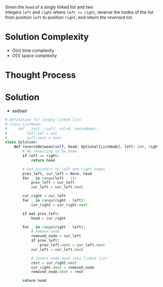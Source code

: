 Given the `head` of a singly linked list and two integers `left` and `right` where `left <= right`, reverse the nodes of the list from position `left` to position `right`, and return _the reversed list_.
# Solution Complexity
- $O(n)$ time complexity
- $O(1)$ space complexity
# Thought Process
# Solution
- asdsad
```Python
# Definition for singly-linked list.
# class ListNode:
#     def __init__(self, val=0, next=None):
#         self.val = val
#         self.next = next
class Solution:
	def reverseBetween(self, head: Optional[ListNode], left: int, right: int) -> Optional[ListNode]:
		# No reversing to be done
		if left == right:
			return head

		# Get pointers to left and right nodes
		prev_left, cur_left = None, head
		for _ in range(left - 1):
			prev_left = cur_left
			cur_left = cur_left.next

		cur_right = cur_left
		for _ in range(right - left):
			cur_right = cur_right.next

		if not prev_left:
			head = cur_right

		for _ in range(right - left):
			# Remove node
			removed_node = cur_left
			if prev_left:
				prev_left.next = cur_left.next
			cur_left = cur_left.next

			# Insert node back into linked list
			rest = cur_right.next
			cur_right.next = removed_node
			removed_node.next = rest

		return head
```